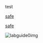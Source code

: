 test

[safe](https://docs-api-qa.cloudlabs.ai/repos/raw.githubusercontent.com/Rabin-spektra/Demo-Repo/main/196993496zpeJ/files/safe.txt)

[safe](https://docs-api-qa.cloudlabs.ai/repos/raw.githubusercontent.com/Rabin-spektra/Demo-Repo/main/196993496zpeJ/files/safe.txt)

![labguide0img](https://docs-api-qa.cloudlabs.ai/repos/raw.githubusercontent.com/Rabin-spektra/Demo-Repo/main/196993496zpeJ/images/labguide-1.jpeg?token=8b2t1Sg45N8JBe8QNwBlyhJq)

